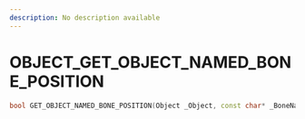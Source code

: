 ```yaml
---
description: No description available 
---
```


# OBJECT\_GET_OBJECT_NAMED_BONE_POSITION

```cpp
bool GET_OBJECT_NAMED_BONE_POSITION(Object _Object, const char* _BoneName, Vector3* _Position);
```